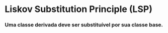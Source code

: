 # Liskov Substitution Principle (LSP)

<h3><b>Uma classe derivada deve ser substituível por sua classe base.</b></h3>

